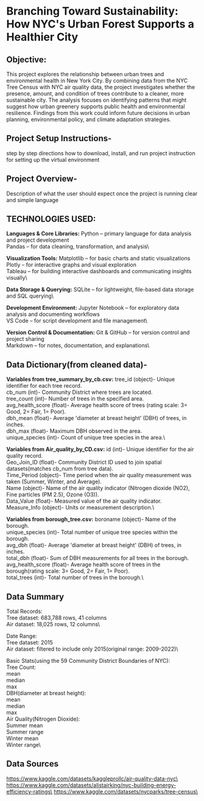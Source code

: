 # Branching Toward Sustainability: How NYC's Urban Forest Supports a Healthier City
## Objective:
This project explores the relationship between urban trees and environmental health in New York City. By combining data from the NYC Tree Census with NYC air quality data, the project investigates whether the presence, amount, and condition of trees contribute to a cleaner, more sustainable city. The analysis focuses on identifying patterns that might suggest how urban greenery supports public health and environmental resilience. Findings from this work could inform future decisions in urban planning, environmental policy, and climate adaptation strategies.



## Project Setup Instructions-
step by step directions how to download, install, and run project
instruction for setting up the virtual environment


## Project Overview-
Description of what the user should expect once the project is running
clear and simple language


## TECHNOLOGIES USED:

**Languages & Core Libraries:**
Python – primary language for data analysis and project development\
Pandas – for data cleaning, transformation, and analysis\

**Visualization Tools:**
Matplotlib – for basic charts and static visualizations\
Plotly – for interactive graphs and visual exploration\
Tableau – for building interactive dashboards and communicating insights visually\

**Data Storage & Querying:**
SQLite – for lightweight, file-based data storage and SQL querying\

**Development Environment:**
Jupyter Notebook – for exploratory data analysis and documenting workflows\
VS Code – for script development and file management\

**Version Control & Documentation:**
Git & GitHub – for version control and project sharing\
Markdown – for notes, documentation, and explanations\




## Data Dictionary(from cleaned data)-

**Variables from tree_summary_by_cb.csv:**
tree_id (object)- Unique identifier for each tree record.\
cb_num (int)-  Community District where trees are located.\
tree_count (int)-  Number of trees in the specified area.\
avg_health_score (float)-  Average health score of trees (rating scale: 3= Good, 2= Fair, 1= Poor).\
dbh_mean (float)-  Average 'diameter at breast height' (DBH) of trees, in inches.\
dbh_max	(float)-  Maximum DBH observed in the area.\
unique_species (int)-  Count of unique tree species in the area.\

**Variables from Air_quality_by_CD.csv:**
id	(int)-  Unique identifier for the air quality record.\
Geo_Join_ID	(float)-  Community District ID used to join spatial datasets(matches cb_num from tree data).\
Time_Period	(object)-  Time period when the air quality measurement was taken (Summer, Winter, and Average).\
Name (object)-  Name of the air quality indicator (Nitrogen dioxide (NO2), Fine particles (PM 2.5), Ozone (O3)).\
Data_Value (float)-  Measured value of the air quality indicator.\
Measure_Info (object)-  Units or measurement description.\

**Variables from borough_tree.csv:**
boroname (object)-	Name of the borough.\
unique_species (int)-  Total number of unique tree species within the borough.\
avg_dbh (float)-  Average 'diameter at breast height' (DBH) of trees, in inches.\
total_dbh (float)-  Sum of DBH measurements for all trees in the borough.\
avg_health_score (float)-  Average health score of trees in the borough(rating scale: 3= Good, 2= Fair, 1= Poor).\
total_trees	(int)-  Total number of trees in the borough.\





## Data Summary  

Total Records:\
Tree dataset:   683,788 rows,  41 columns\
Air dataset:    18,025 rows,  12 columns\

Date Range: \
Tree dataset: 2015\
Air dataset: filtered to include only 2015(original range: 2009-2022)\

Basic Stats(using the 59 Community District Boundaries of NYC):\
Tree Count:\
    mean\
    median\
    max\
DBH(diameter at breast height):\
    mean\
    median\
    max\
Air Quality(Nitrogen Dioxide):\
    Summer mean\
    Summer range\
    Winter mean\
    Winter range\






## Data Sources
https://www.kaggle.com/datasets/kaggleprollc/air-quality-data-nyc\
https://www.kaggle.com/datasets/alistairking/nyc-building-energy-efficiency-ratings\
https://www.kaggle.com/datasets/nycparks/tree-census\

